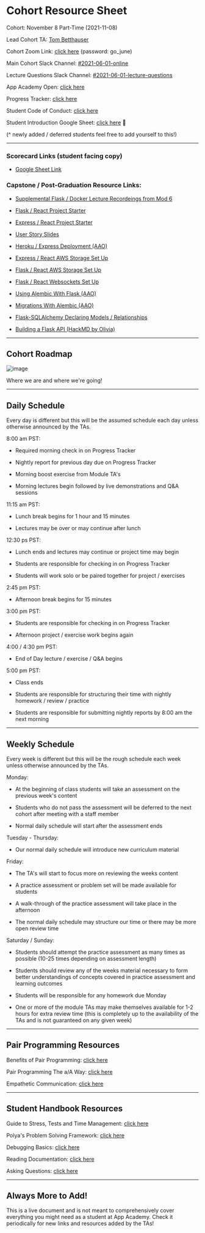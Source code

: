 
<!-- ## Links for Tom / TAs

https://docs.google.com/spreadsheets/d/1ujJjSkosJyrvufBK0n6DWXRPHXkkKKg59TCkwNg8Iy0/edit#gid=146399371

https://docs.google.com/spreadsheets/d/1ryTGqfrB3uXNuvgYL_HOfYh8C_Nh5ZK9GRmeQJFI18s/edit#gid=146399371

https://sis.appacademy.tools/cohorts/30

https://cmt.appacademy.tools/tracks/JS%2FPy%20-%20PT%20Nov%202021%20Online

https://docs.google.com/spreadsheets/d/1Lr2M8CLfZePVgCt7gVttnbUYC9WoJzocCwyQFCXt1I4/edit#gid=0

https://github.com/appacademy/SWEO-Part-Time-Resources/tree/main/1-Module/1-week/1-day

https://github.com/appacademy/unified-setup/blob/main/macos-setup.md

https://docs.google.com/spreadsheets/d/1iZ2vG72pR9pSgnFCxBL4KizVEqHo4qvGH3U4JuYPVTU/edit?pli=1#gid=1839841640

https://docs.google.com/spreadsheets/d/1jGXeJsdkbXs2S4n_2Q8j254sfIvms0CVJc7LhcnE-cA/edit#gid=447629077

https://docs.google.com/spreadsheets/d/1TPt7jUX0nX-3LT5E6eNNtIOyR09GBOI0GsxjXyDM248/edit#gid=0

https://docs.google.com/presentation/d/1rNknQOs6i7SUjspfmdTStPDWg_Pem_h3djKE37t6ezU/edit#slide=id.ge8c8ae71d9_0_2445

--- -->

# Cohort Resource Sheet

Cohort: November 8 Part-Time (2021-11-08)

Lead Cohort TA: [Tom Betthauser](http://tombetthauser.com)

Cohort Zoom Link: [click here](https://us02web.zoom.us/j/84604914196?pwd=alc2QVRrSlFzYk13MEVVWDdwRE4rZz09) (password: go_june)

Main Cohort Slack Channel: [#2021-06-01-online](https://app-academy.slack.com/archives/C01U21GFZ61)

Lecture Questions Slack Channel: [#2021-06-01-lecture-questions](https://app-academy.slack.com/archives/C024196CBQR)

App Academy Open: [click here](open.appacademy.io/)

Progress Tracker: [click here](progress.appacademy.io/)

Student Code of Conduct: [click here](https://open.appacademy.io/learn/student-handbook/code-of-conduct/code-of-conduct)

Student Introduction Google Sheet: [click here](https://docs.google.com/spreadsheets/d/1g3CMPhuKuyqLaE3YmUWOnXBwFoiHlOMw8lN-519AYCY/edit#gid=2047540154) 📌

(^ newly added / deferred students feel free to add yourself to this!)

<!-- ***

Module 1 Resource Links:

* [Module 1 Resources from Mylo](https://github.com/appacademy/Module-1-Resources)


Module 2 Resource Links:

* [Module 2 Resources from Kristen](https://github.com/chaunceykm/mod2Resources) -->

***

### Scorecard Links (student facing copy)
* [Google Sheet Link](https://docs.google.com/spreadsheets/d/11W3c5aIYLf3MRmmHDLD6ZsZyIrN671fo_qhaR8KtBXM/edit#gid=1998193914)

### Capstone / Post-Graduation Resource Links:

* [Supplemental Flask / Docker Lecture Recordeings from Mod 6](https://docs.google.com/spreadsheets/d/1aNpl8zyflJ2Anp-Y4C-HJRE840m2SeUiB09Qy7zVitc/edit#gid=0)

* [Flask / React Project Starter](https://github.com/appacademy-starters/python-project-starter)

* [Express / React Project Starter](https://drive.google.com/file/d/16wNaP57ICFULb1F3YeZ4MH80hWrUZO8-/view?usp=sharing)

* [User Story Slides](https://docs.google.com/presentation/d/1gGD-J1IvuUY1QENwYGAKwgCHo3HWbs4wgBPxw8kio_8/edit#slide=id.g7c0ce9784c_0_125)

* [Heroku / Express Deployment (AAO)](https://open.appacademy.io/learn/js-py---jun-2021-cohort-1-online/week-13-jun-2021-cohort-1-online/heroku-and-you)

<!-- * [Heroku / Flask Deployment (AAO)](https://hackmd.io/@jma/fast-flask-deploy) -->

* [Express / React AWS Storage Set Up](https://github.com/jdrichardsappacad/aws-s3-pern-demo)

* [Flask / React AWS Storage Set Up](https://hackmd.io/@app-academy/SyaRvp23d)

* [Flask / React Websockets Set Up](https://hackmd.io/oTn-ZTjcQRO5Ghbv9tO9ug)

* [Using Alembic With Flask (AAO)](https://open.appacademy.io/learn/js-py---jun-2021-cohort-1-online/week-18---flask--sqlalchemy--and-forms/using-alembic-with-flask)

* [Migrations With Alembic (AAO)](https://open.appacademy.io/learn/js-py---jun-2021-cohort-1-online/week-18---flask--sqlalchemy--and-forms/migrations-with-alembic)

* [Flask-SQLAlchemy Declaring Models / Relationships](https://flask-sqlalchemy.palletsprojects.com/en/2.x/models/)

* [Building a Flask API (HackMD by Olivia)](https://hackmd.io/3I_Fc9pRQcuUws6j_zHZeQ)

***

## Cohort Roadmap

![image](https://docs.google.com/drawings/d/e/2PACX-1vS4Wx0ihqY_VYg4UtvM2fqdugB9zx2_33oRTfGqoRLsKlZQ-46_sB43AjDaS9-Gybjy0mn1LhStlXuY/pub?w=1440&h=1080)

Where we are and where we're going!

<!-- link to live google image for roadmap: https://docs.google.com/drawings/d/1iEgJdA6kyTmLRTO5Tgot74HEc4zN9oMdQ9pn6mgyCag/edit -->

***

## Daily Schedule

Every day is different but this will be the assumed schedule each day unless otherwise announced by the TAs.

8:00 am PST:

* Required morning check in on Progress Tracker

* Nightly report for previous day due on Progress Tracker

* Morning boost exercise from Module TA's

* Morning lectures begin followed by live demonstrations and Q&A sessions

11:15 am PST:

* Lunch break begins for 1 hour and 15 minutes

* Lectures may be over or may continue after lunch

12:30 ps PST:

* Lunch ends and lectures may continue or project time may begin

* Students are responsible for checking in on Progress Tracker

* Students will work solo or be paired together for project / exercises

2:45 pm PST:

* Afternoon break begins for 15 minutes

3:00 pm PST:

* Students are responsible for checking in on Progress Tracker

* Afternoon project / exercise work begins again

4:00 / 4:30 pm PST:

* End of Day lecture / exercise / Q&A begins

5:00 pm PST:

* Class ends

* Students are responsible for structuring their time with nightly homework / review / practice

* Students are responsible for submitting nightly reports by 8:00 am the next morning

***

## Weekly Schedule

Every week is different but this will be the rough schedule each week unless otherwise announced by the TAs.

Monday:

* At the beginning of class students will take an assessment on the previous week's content

* Students who do not pass the assessment will be deferred to the next cohort after meeting with a staff member

* Normal daily schedule will start after the assessment ends

Tuesday - Thursday:

* Our normal daily schedule will introduce new curriculum material

Friday:

* The TA's will start to focus more on reviewing the weeks content

* A practice assessment or problem set will be made available for students

* A walk-through of the practice assessment will take place in the afternoon

* The normal daily schedule may structure our time or there may be more open review time

Saturday / Sunday:

* Students should attempt the practice assessment as many times as possible (10-25 times depending on assessment length)

* Students should review any of the weeks material necessary to form better understandings of concepts covered in practice assessment and learning outcomes

* Students will be responsible for any homework due Monday

* One or more of the module TAs may make themselves available for 1-2 hours for extra review time (this is completely up to the availability of the TAs and is not guaranteed on any given week)

***

## Pair Programming Resources

Benefits of Pair Programming: [click here](https://open.appacademy.io/learn/student-handbook/supplemental-resources/benefits-of-pair-programming)

Pair Programming The a/A Way: [click here](https://open.appacademy.io/learn/student-handbook/supplemental-resources/pair-programming-the-a-a-way)

Empathetic Communication: [click here](https://open.appacademy.io/learn/student-handbook/supplemental-resources/empathetic-communication)

***

## Student Handbook Resources

Guide to Stress, Tests and Time Management: [click here](https://open.appacademy.io/learn/student-handbook/code-of-conduct/guide-to-stress--tests--and-time-management)

Polya's Problem Solving Framework: [click here](https://open.appacademy.io/learn/student-handbook/code-of-conduct)

Debugging Basics: [click here](https://open.appacademy.io/learn/student-handbook/code-of-conduct/debugging-basics)

Reading Documentation: [click here](https://open.appacademy.io/learn/student-handbook/code-of-conduct/reading-documentation)

Asking Questions: [click here](https://open.appacademy.io/learn/student-handbook/code-of-conduct/asking-questions)

***

## Always More to Add!

This is a live document and is not meant to comprehensively cover everything you might need as a student at App Academy. Check it periodically for new links and resources added by the TAs!
